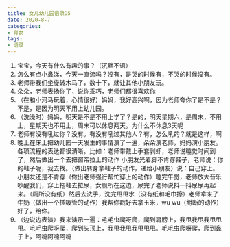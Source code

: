 ```yaml
---
title: 女儿幼儿园语录D5
date: 2020-8-7
categories:
- 育女
tags:
- 语录
---
```


1. 宝宝，今天有什么有趣的事？（沉默不语）
2. 怎么有点小鼻涕，今天一直流吗？没有，是哭的时候有，不哭的时候没有。
3. 老师带我们坐旋转木马了，数十下，就让其他小朋友玩。
4. 朵朵，老师表扬你了，说你乖巧，老师们都很喜欢你
5. （在和小河马玩着，心情很好）妈妈，我好高兴啊，因为老师夸你了是不是？不是，是因为明天不用上幼儿园。
6. （洗澡时）妈妈，明天是不是不用上学了？是的，明天星期六，是周末，不用上，星期天也不用上，周末可以休息两天。为什么不休息3天呢
7. 老师有没有吼过你？没有。有没有吼过其他人？有，怎么吼的？就是这样，啊
8. 晚上在床上把幼儿园一天发生的事情演了一遍，朵朵演老师，妈妈演小朋友。各项流程的表达都很清晰。比如：老师带戴上手套剥虾，老师说睡觉时间到了，然后做出一个去把窗帘拉上的动作
   小朋友光着脚不肯穿鞋子，老师说：你的鞋子呢，我去找。（做出转身拿鞋子的动作，递给小朋友）说：自己穿上。小朋友还是不肯穿（做出老师强行帮忙穿上的动作）睡完午觉，老师放大音乐吵醒我们，穿上拖鞋去拉尿，女厕所在这边，尿完了老师说抖一抖尿尿再起来。（厕所没有纸）然后去洗手，洗完甩甩水（没有纸和毛巾擦）老师拿来了牛奶（做出一个插吸管的动作）我帮你戳好去拿玉米，wu wu（掰断的动作）好了，给你。
9. （边说边表演）我来演示一遍：毛毛虫爬呀爬，爬到肩膀上，我甩我甩我甩甩甩。毛毛虫爬呀爬，爬到头顶上，我甩我甩我甩甩甩。毛毛虫爬呀爬，爬到鼻子上，阿嚏阿嚏阿嚏